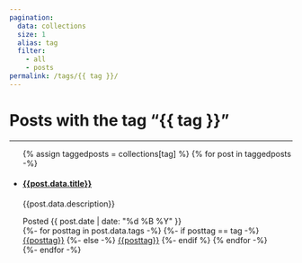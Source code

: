 ```yaml
---
pagination:
  data: collections
  size: 1
  alias: tag
  filter:
    - all
    - posts
permalink: /tags/{{ tag }}/
---
```


<h1>Posts with the tag “{{ tag }}”</h1>
<hr>

<ul class="list-group list-group-flush">
{% assign taggedposts = collections[tag] %}
{% for post in taggedposts -%}
    <li class="list-group-item">
        <h4><a href={{post.url}}>{{post.data.title}}</a></h4>
        <p>{{post.data.description}}</p>
        <div>
            <span class="badge badge-secondary">Posted {{ post.date | date: "%d %B %Y" }}</span>
            <div class="float-right">
                {%- for posttag in post.data.tags -%}
                {%- if posttag == tag -%}
                <a href="/tags/{{posttag}}" class="badge badge-pill badge-primary">{{posttag}}</a>
                {%- else -%}
                <a href="/tags/{{posttag}}" class="badge badge-pill badge-info">{{posttag}}</a>
                {%- endif %}
                {% endfor -%}
            </div>
        </div>
    </li>
{%- endfor -%}
</ul>